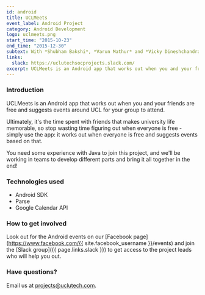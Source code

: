 ```yaml
---
id: android
title: UCLMeets
event_label: Android Project
category: Android Development
logo: uclmeets.png
start_time: "2015-10-23"
end_time: "2015-12-30"
subtext: With *Shubham Bakshi*, *Varun Mathur* and *Vicky Dineshchandra*
links:
  slack: https://uclutechsocprojects.slack.com/
excerpt: UCLMeets is an Android app that works out when you and your friends are free and suggests events around UCL for your group to attend.
---
```


### Introduction

UCLMeets is an Android app that works out when you and your friends are free and suggests events around UCL for your group to attend.

Ultimately, it's the time spent with friends that makes university life memorable, so stop wasting time figuring out when everyone is free - simply use the app: it works out when everyone is free and suggests events based on that.

You need some experience with Java to join this project, and we'll be working in teams to develop different parts and bring it all together in the end!

### Technologies used

- Android SDK
- Parse
- Google Calendar API

### How to get involved

Look out for the Android events on our [Facebook page](https://www.facebook.com/{{ site.facebook_username }}/events) and join the [Slack group]({{ page.links.slack }}) to get access to the project leads who will help you out.

### Have questions?

Email us at <projects@uclutech.com>.
